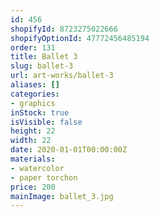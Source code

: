 ```yaml
---
id: 456
shopifyId: 8723275022666
shopifyOptionId: 47772456485194
order: 131
title: Ballet 3
slug: ballet-3
url: art-works/ballet-3
aliases: []
categories:
- graphics
inStock: true
isVisible: false
height: 22
width: 22
date: 2020-01-01T00:00:00Z
materials:
- watercolor
- paper torchon
price: 200
mainImage: ballet_3.jpg
---
```

